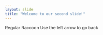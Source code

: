 ```yaml
---
layout: slide
title: "Welcome to our second slide!"
---
```

Regular Raccoon
Use the left arrow to go back
